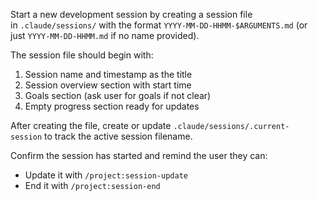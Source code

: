 Start a new development session by creating a session file in `.claude/sessions/` with the format `YYYY-MM-DD-HHMM-$ARGUMENTS.md` (or just `YYYY-MM-DD-HHMM.md` if no name provided).

The session file should begin with:

1.  Session name and timestamp as the title
2.  Session overview section with start time
3.  Goals section (ask user for goals if not clear)
4.  Empty progress section ready for updates

After creating the file, create or update `.claude/sessions/.current-session` to track the active session filename.

Confirm the session has started and remind the user they can:

-   Update it with `/project:session-update`
-   End it with `/project:session-end`